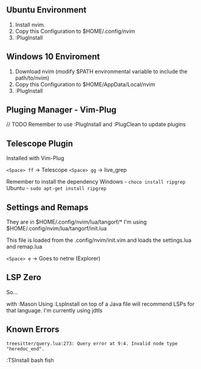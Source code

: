 ## Ubuntu Environment
1. Install nvim.
2. Copy this Configuration to $HOME/.config/nvim
3. :PlugInstall

## Windows 10 Enviroment
1. Download nvim (modify $PATH environmental variable to include the path/to/nvim)
2. Copy this Configuration to $HOME/AppData/Local/nvim
3. :PlugInstall

## Pluging Manager - Vim-Plug

// TODO
Remember to use :PlugInstall and :PlugClean to update plugins

## Telescope Plugin
Installed with Vim-Plug

`<Space> ff` -> Telescope
`<Space> gg` -> live_grep

Remember to install the dependency
Windows - `choco install ripgrep`
Ubuntu  - `sudo apt-get install ripgrep` 

## Settings and Remaps
They are in $HOME/.config/nvim/lua/tangorf/*
I'm using $HOME/.config/nvim/lua/tangorf/init.lua

This file is loaded from the .config/nvim/init.vim and loads
the settings.lua and remap.lua

`<Space> e`  -> Goes to netrw (Explorer)

## LSP Zero
So...

with :Mason
Using :LspInstall on top of a Java file will recommend LSPs for that language.
I'm currently using jdtls

## Known Errors

`treesitter/query.lua:273: Query error at 9:4. Invalid node type "heredoc_end".`

:TSInstall bash fish


